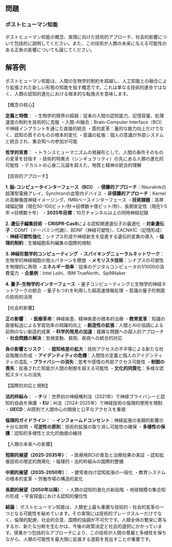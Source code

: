 ## 問題
### ポストヒューマン知能
ポストヒューマン知能の概念、実現に向けた技術的アプローチ、社会的影響について包括的に説明してください。また、この技術が人類の未来に与える可能性のある正負の影響についても論じてください。

## 解答例
ポストヒューマン知能は、人間の生物学的制約を超越し、人工知能との融合により拡張された新しい形態の知能を指す概念です。これは単なる技術的進歩ではなく、人類の認知的進化における根本的な転換点を意味します。

【概念の核心】

**定義と特徴**：
・生物学的限界の超越：従来の人間の認知能力、記憶容量、処理速度の制約を技術的に克服
・人間-AI融合：Brain-Computer Interface（BCI）や神経インプラントを通じた直接的統合
・質的変革：量的な能力向上だけでなく、認知の質そのものの根本的変化
・意識の拡張：個人の意識が外部システムと統合され、集合知への参加が可能

**哲学的背景**：
・トランスヒューマニズムの発展形として、人間の条件そのものの変革を目指す
・技術的特異点（シンギュラリティ）の先にある人類の進化的可能性
・デカルトの心身二元論を超えた、物質と精神の統合的理解

【技術的アプローチ】

**1. 脳-コンピュータインターフェース（BCI）**
・**侵襲的アプローチ**：Neuralinkの超薄型電極アレイ、Synchronの血管内デバイス
・**非侵襲的アプローチ**：Kernelの高解像度神経イメージング、fMRIベースインターフェース
・**技術課題**：高帯域幅記録（現在50-100ビット/秒→目標数十億ビット/秒）、長期安定性（現在1-5年→目標数十年）
・**2025年目標**：10万チャンネル以上の同時神経記録

**2. 遺伝子編集技術**
・**CRISPR-Cas9**による認知関連遺伝子の最適化
・**対象遺伝子**：COMT（ドーパミン代謝）、BDNF（神経可塑性）、CACNA1C（記憶形成）
・**神経可塑性強化**：シナプス形成や神経新生を促進する遺伝的変異の導入
・**倫理的制約**：生殖細胞系列編集の国際的規制

**3. 神経形態学的コンピューティング**
・**スパイキングニューラルネットワーク**：生物学的神経細胞の発火パターンを模倣
・**メモリスタ技術**：シナプスの可塑性を物理的に再現
・**エネルギー効率**：従来のデジタルコンピュータの1/1000の消費電力
・**企業例**：Intel Loihi、IBM TrueNorth、SpiNNaker

**4. 量子-生物学的インターフェース**
・量子コンピューティングと生物学的神経ネットワークの統合
・量子もつれを利用した超高速情報処理
・意識の量子的側面の技術的活用

【社会的影響】

**正の影響**：
・**医療革命**：神経疾患、精神疾患の根本的治療
・**教育変革**：知識の直接転送による学習効率の飛躍的向上
・**創造性の拡張**：人間とAIの協調による前例のない創造的成果
・**科学的発見の加速**：複雑な問題への超人的アプローチ
・**社会問題の解決**：気候変動、貧困、疾病への統合的対応

**負の影響とリスク**：
・**認知格差の拡大**：技術アクセスの不平等による新たな社会階層の形成
・**アイデンティティの危機**：人間性の定義と個人のアイデンティティの混乱
・**プライバシーの消失**：思考や感情の外部アクセス可能性
・**制御の喪失**：拡張された知能が人間の制御を超える可能性
・**文化的同質化**：多様な認知スタイルの消失

【国際的対応と規制】

**法的枠組み**：
・**チリ**：世界初の神経権利法（2021年）で神経プライバシーと認知的自由を保護
・**EU**：AI法（2024-2025年）で神経技術の倫理的使用を規制
・**OECD**：AI原則で人間中心の開発と公平なアクセスを重視

**倫理的ガイドライン**：
・**インフォームドコンセント**：神経拡張の長期的影響の十分な説明
・**可逆性の原則**：技術的拡張の取り消し可能性の確保
・**多様性の保護**：認知的多様性と文化的価値の維持

【人類の未来への影響】

**短期的展望（2025-2035年）**：
・医療用BCIの普及と治療効果の実証
・認知拡張技術の限定的商用化
・倫理的・法的枠組みの国際的整備

**中期的展望（2035-2050年）**：
・健常者向け認知拡張の一般化
・教育システムの根本的変革
・労働市場の構造的変化

**長期的展望（2050年以降）**：
・人類の認知的進化の新段階
・地球規模の集合知の形成
・宇宙探査における認知的優位性

**結論**：
ポストヒューマン知能は、人類史上最も重要な技術的・社会的変革の一つとなる可能性を秘めています。その実現には技術的ブレークスルーだけでなく、倫理的配慮、社会的合意、国際的協調が不可欠です。人類全体の繁栄に寄与するか、新たな分断を生むかは、今後の政策決定と社会的選択にかかっています。慎重かつ包括的なアプローチにより、この技術が人間の尊厳と多様性を保ちながら、人類の可能性を最大限に拡張する道筋を見出すことが重要です。 